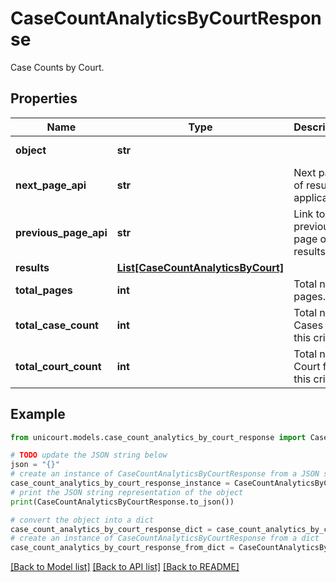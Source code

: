 # CaseCountAnalyticsByCourtResponse

Case Counts by Court.

## Properties

Name | Type | Description | Notes
------------ | ------------- | ------------- | -------------
**object** | **str** |  | [default to 'CaseCountAnalyticsByCourtResponse']
**next_page_api** | **str** | Next page of results if applicable. | 
**previous_page_api** | **str** | Link to previous page of results. | 
**results** | [**List[CaseCountAnalyticsByCourt]**](CaseCountAnalyticsByCourt.md) |  | 
**total_pages** | **int** | Total no. of pages. | 
**total_case_count** | **int** | Total no. of Cases for this criteria. | 
**total_court_count** | **int** | Total no. of Court for this criteria. | 

## Example

```python
from unicourt.models.case_count_analytics_by_court_response import CaseCountAnalyticsByCourtResponse

# TODO update the JSON string below
json = "{}"
# create an instance of CaseCountAnalyticsByCourtResponse from a JSON string
case_count_analytics_by_court_response_instance = CaseCountAnalyticsByCourtResponse.from_json(json)
# print the JSON string representation of the object
print(CaseCountAnalyticsByCourtResponse.to_json())

# convert the object into a dict
case_count_analytics_by_court_response_dict = case_count_analytics_by_court_response_instance.to_dict()
# create an instance of CaseCountAnalyticsByCourtResponse from a dict
case_count_analytics_by_court_response_from_dict = CaseCountAnalyticsByCourtResponse.from_dict(case_count_analytics_by_court_response_dict)
```
[[Back to Model list]](../README.md#documentation-for-models) [[Back to API list]](../README.md#documentation-for-api-endpoints) [[Back to README]](../README.md)


